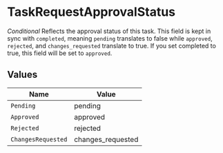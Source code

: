 # TaskRequestApprovalStatus

*Conditional* Reflects the approval status of this task. This field is kept in sync with `completed`, meaning `pending` translates to false while `approved`, `rejected`, and `changes_requested` translate to true. If you set completed to true, this field will be set to `approved`.


## Values

| Name               | Value              |
| ------------------ | ------------------ |
| `Pending`          | pending            |
| `Approved`         | approved           |
| `Rejected`         | rejected           |
| `ChangesRequested` | changes_requested  |